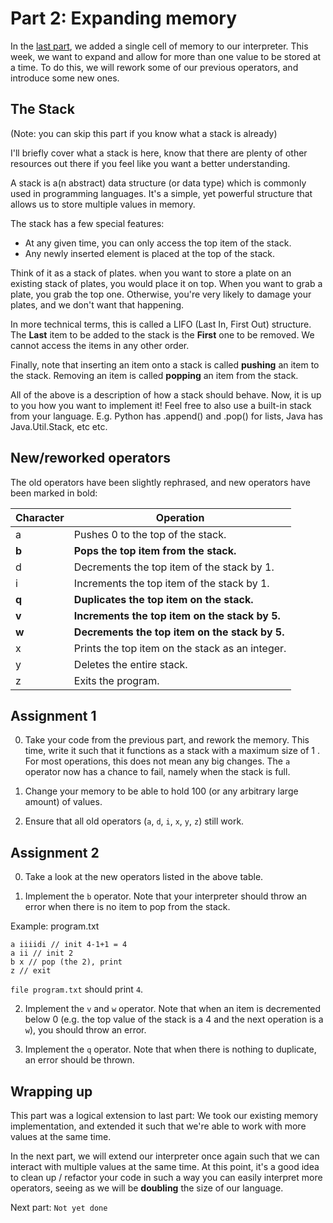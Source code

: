 # Part 2: Expanding memory

In the [last part](1-creating-memory.md), we added a single cell of memory to our interpreter. This week, we want to expand and allow for more than one value to be stored at a time.
To do this, we will rework some of our previous operators, and introduce some new ones.

## The Stack

(Note: you can skip this part if you know what a stack is already)

I'll briefly cover what a stack is here, know that there are plenty of other resources out there if you feel like you want a better understanding.

A stack is a(n abstract) data structure (or data type) which is commonly used in programming languages. It's a simple, yet powerful structure that allows us to store multiple values in memory.

The stack has a few special features:

- At any given time, you can only access the top item of the stack.
- Any newly inserted element is placed at the top of the stack.

Think of it as a stack of plates. when you want to store a plate on an existing stack of plates, you would place it on top. When you want to grab a plate, you grab the top one. Otherwise, you're very likely to damage your plates, and we don't want that happening.

In more technical terms, this is called a LIFO (Last In, First Out) structure. The **Last** item to be added to the stack is the **First** one to be removed. We cannot access the items in any other order.

Finally, note that inserting an item onto a stack is called **pushing** an item to the stack. Removing an item is called **popping** an item from the stack.

All of the above is a description of how a stack should behave. Now, it is up to you how you want to implement it! Feel free to also use a built-in stack from your language. E.g. Python has .append() and .pop() for lists, Java has Java.Util.Stack, etc etc.

## New/reworked operators

The old operators have been slightly rephrased, and new operators have been marked in bold:

| Character | Operation                                  |
|-----------|--------------------------------------------|
| a         | Pushes 0 to the top of the stack.          |
| **b**         | **Pops the top item from the stack.**          |
| d         | Decrements the top item of the stack by 1. |
| i         | Increments the top item of the stack by 1. |
| **q**         | **Duplicates the top item on the stack.**      |
| **v**         | **Increments the top item on the stack by 5.** |
| **w**         | **Decrements the top item on the stack by 5.** |
| x         | Prints the top item on the stack as an integer.   |
| y         | Deletes the entire stack.                  |
| z         | Exits the program.                         |


## Assignment 1

0. Take your code from the previous part, and rework the memory. This time, write it such that it functions as a stack with a maximum size of 1 . For most operations, this does not mean any big changes. The `a` operator now has a chance to fail, namely when the stack is full.

1. Change your memory to be able to hold 100 (or any arbitrary large amount) of values.

2. Ensure that all old operators (`a`, `d`, `i`, `x`, `y`, `z`) still work. 


## Assignment 2

0. Take a look at the new operators listed in the above table.

1. Implement the `b` operator. Note that your interpreter should throw an error when there is no item to pop from the stack.

Example: program.txt
```
a iiiidi // init 4-1+1 = 4
a ii // init 2
b x // pop (the 2), print
z // exit
```

`file program.txt` should print `4`.

2. Implement the `v` and `w` operator. Note that when an item is decremented below 0 (e.g. the top value of the stack is a 4 and the next operation is a `w`), you should throw an error.

3. Implement the `q` operator. Note that when there is nothing to duplicate, an error should be thrown.


## Wrapping up

This part was a logical extension to last part: We took our existing memory implementation, and extended it such that we're able to work with more values at the same time.

In the next part, we will extend our interpreter once again such that we can interact with multiple values at the same time. At this point, it's a good idea to clean up / refactor your code in such a way you can easily interpret more operators, seeing as we will be **doubling** the size of our language. 

Next part: `Not yet done`

